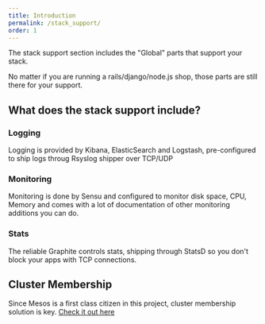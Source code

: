 ```yaml
---
title: Introduction
permalink: /stack_support/
order: 1
---
```


The stack support section includes the "Global" parts that support your stack.

No matter if you are running a rails/django/node.js shop, those parts are still
there for your support.

## What does the stack support include?

### Logging

Logging is provided by Kibana, ElasticSearch and Logstash, pre-configured to
ship logs throug Rsyslog shipper over TCP/UDP

### Monitoring

Monitoring is done by Sensu and configured to monitor disk space, CPU, Memory
and comes with a lot of documentation of other monitoring additions you can do.

### Stats

The reliable Graphite controls stats, shipping through StatsD so you don't
block your apps with TCP connections.

## Cluster Membership

Since Mesos is a first class citizen in this project, cluster membership
solution is key. [Check it out
here](/bootstrapping/02-bootstrapping-the-cluster/)
